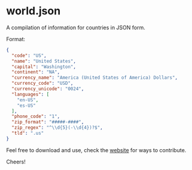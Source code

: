 world.json
==========

A compilation of information for countries in JSON form.

Format:
``` json
{
  "code": "US",
  "name": "United States",
  "capital": "Washington",
  "continent": "NA",
  "currency_name": "America (United States of America) Dollars",
  "currency_code": "USD",
  "currency_unicode": "0024",
  "languages": [
    "en-US",
    "es-US"
  ],
  "phone_code": "1",
  "zip_format": "#####-####",
  "zip_regex": "^\\d{5}(-\\d{4})?$",
  "tld": ".us"
}
```

Feel free to download and use, check the [website](http://world.laircorp.org/) for ways to contribute.

Cheers!
